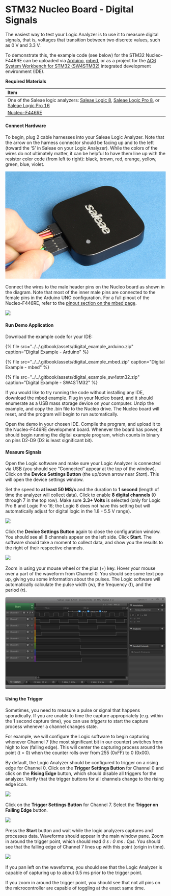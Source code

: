 # STM32 Nucleo Board - Digital Signals

The easiest way to test your Logic Analyzer is to use it to measure digital signals, that is, voltages that transition between two discrete values, such as 0 V and 3.3 V.

To demonstrate this, the example code \(see below\) for the STM32 Nucleo-F446RE can be uploaded via [Arduino](https://www.arduino.cc/), [mbed](https://os.mbed.com/), or as a project for the [AC6 System Workbench for STM32 \(SW4STM32\)](http://www.openstm32.org/) integrated development environment \(IDE\).

**Required Materials**

| Item |
| :--- |
| One of the Saleae logic analyzers: [Saleae Logic 8](https://usd.saleae.com/products/saleae-logic-8), [Saleae Logic Pro 8](https://usd.saleae.com/products/saleae-logic-pro-8), or [Saleae Logic Pro 16](https://usd.saleae.com/products/saleae-logic-pro-16)​ |
| ​[Nucleo-F446RE](https://www.digikey.com/product-detail/en/stmicroelectronics/NUCLEO-F446RE/497-15882-ND/5347712)​ |

#### Connect Hardware <a id="connect-hardware"></a>

To begin, plug 2 cable harnesses into your Saleae Logic Analyzer. Note that the arrow on the harness connector should be facing up and to the left \(toward the ‘S’ in Saleae on your Logic Analyzer\). While the colors of the wires do not ultimately matter, it can be helpful to have them line up with the resistor color code \(from left to right\): black, brown, red, orange, yellow, green, blue, violet.

![](../../.gitbook/assets/saleae_harness_2%20%281%29%20%281%29%20%281%29%20%281%29%20%281%29%20%281%29%20%281%29.jpg)

Connect the wires to the male header pins on the Nucleo board as shown in the diagram. Note that most of the inner male pins are connected to the female pins in the Arduino UNO configuration. For a full pinout of the Nucleo-F446RE, refer to the [pinout section on the mbed page](https://os.mbed.com/platforms/ST-Nucleo-F446RE/#nucleo-pinout).

![](../../.gitbook/assets/digital_circuit_fritzing.png)

#### Run Demo Application <a id="run-demo-application"></a>

Download the example code for your IDE:

{% file src="../../.gitbook/assets/digital\_example\_arduino.zip" caption="Digital Example - Arduino" %}

{% file src="../../.gitbook/assets/digital\_example\_mbed.zip" caption="Digital Example - mbed" %}

{% file src="../../.gitbook/assets/digital\_example\_sw4stm32.zip" caption="Digital Example - SW4STM32" %}

If you would like to try running the code without installing any IDE, download the mbed example. Plug in your Nucleo board, and it should enumerate as a USB mass storage device on your computer. Unzip the example, and copy the .bin file to the Nucleo drive. The Nucleo board will reset, and the program will begin to run automatically.

Open the demo in your chosen IDE. Compile the program, and upload it to the Nucleo-F446RE development board. Whenever the board has power, it should begin running the digital example program, which counts in binary on pins D2-D9 \(D2 is least significant bit\).

#### Measure Signals <a id="measure-signals"></a>

Open the Logic software and make sure your Logic Analyzer is connected via USB \(you should see “Connected” appear at the top of the window\). Click on the **Device Settings Button** \(the up/down arrow near _Start_\). This will open the device settings window.

Set the speed to **at least 50 MS/s** and the duration to **1 second** \(length of time the analyzer will collect data\). Click to enable **8 digital channels** \(0 through 7 in the top row\). Make sure **3.3+ Volts** is selected \(only for Logic Pro 8 and Logic Pro 16; the Logic 8 does not have this setting but will automatically adjust for digital logic in the 1.8 - 5.5 V range\).

![](../../.gitbook/assets/screen_06.png)

Click the **Device Settings Button** again to close the configuration window. You should see all 8 channels appear on the left side. Click **Start**. The software should take a moment to collect data, and show you the results to the right of their respective channels.

![](../../.gitbook/assets/screen_07.png)

Zoom in using your mouse wheel or the plus \(+\) key. Hover your mouse over a part of the waveform from Channel 0. You should see some text pop up, giving you some information about the pulses. The Logic software will automatically calculate the pulse width \(w\), the frequency \(f\), and the period \(τ\).

![](../../.gitbook/assets/screen_08%20%281%29%20%281%29%20%281%29%20%281%29%20%281%29.png)

#### Using the Trigger <a id="using-the-trigger"></a>

Sometimes, you need to measure a pulse or signal that happens sporadically. If you are unable to time the capture appropriately \(e.g. within the 1 second capture time\), you can use _triggers_ to start the capture process whenever a channel changes state.

For example, we will configure the Logic software to begin capturing whenever Channel 7 \(the most significant bit in our counter\) switches from high to low \(falling edge\). This will center the capturing process around the point \(t = 0\) when the counter rolls over from 255 \(0xFF\) to 0 \(0x00\).

By default, the Logic Analyzer should be configured to trigger on a rising edge for Channel 0. Click on the **Trigger Settings Button** for Channel 0 and click on the **Rising Edge** button, which should disable all triggers for the analyzer. Verify that the trigger buttons for all channels change to the rising edge icon.

![](../../.gitbook/assets/screen_09.png)

Click on the **Trigger Settings Button** for Channel 7. Select the **Trigger on Falling Edge** button.

![](../../.gitbook/assets/screen_10.png)

Press the **Start** button and wait while the logic analyzers captures and processes data. Waveforms should appear in the main window pane. Zoom in around the trigger point, which should read _0 s : 0 ms : 0μs_. You should see that the falling edge of Channel 7 lines up with this point \(origin in time\).

![](../../.gitbook/assets/screen_11.png)

If you pan left on the waveforms, you should see that the Logic Analyzer is capable of capturing up to about 0.5 ms prior to the trigger point.

If you zoom in around the trigger point, you should see that not all pins on the microcontroller are capable of toggling at the exact same time.

